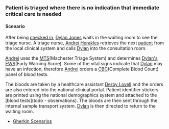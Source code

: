 ### Patient is triaged where there is no indication that immediate critical care is needed

#### Scenario

After being [checked in](output/scenario-register-patient-in-reception.html), [Dylan Jones](Patient-DylanJones.html) waits in the waiting room to see the triage nurse.  A triage nurse, [Andrei Herakles](Practitioner-TriageNurse.html) retrieves the next [patient](Patient-DylanJones.html) from the local clinical system and calls [Dylan](Patient-DylanJones.html) into the consultation room.

[Andrei](Practitioner-TriageNurse.html) uses the [MTS](https://www.triagenet.net/)(Machester Triage System) and determines [Dylan's](Patient-DylanJones.html) [EWS](todo.html)(Early Warning Score).  Some of the vital signs indicate that [Dylan](Patient-DylanJones.html) may have an infection, therefore [Andrei](Practitioner-TriageNurse.html) orders a [CBC](todo.html)(Complete Blood Count) panel of blood tests.

<!-- not doing an ECG here, another scenario that made sense for an ECG could be done -->
The bloods are taken by a healthcare assistant [Derby Lovell](Practitioner-HealthcareAssistant.html) and the orders are also entered into the national clinical portal.  Patient identifier stickers are printed using the national demographics system and attached to the [blood tests](todo - observations).  The bloods are then sent through the internal sample transport system.  [Dylan](Patient-DylanJones.html) is then directed to return to the waiting room.

- [Gherkin Scenarios](todo.html)